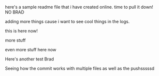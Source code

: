 here's a sample readme file that i have created online. time to pull it down! NO BRAD

adding more things cause i want to see cool things in the logs.

this is here now!

more stuff

even more stuff here now

Here's another test Brad

Seeing how the commit works with multiple files as well as the pushsssssd
